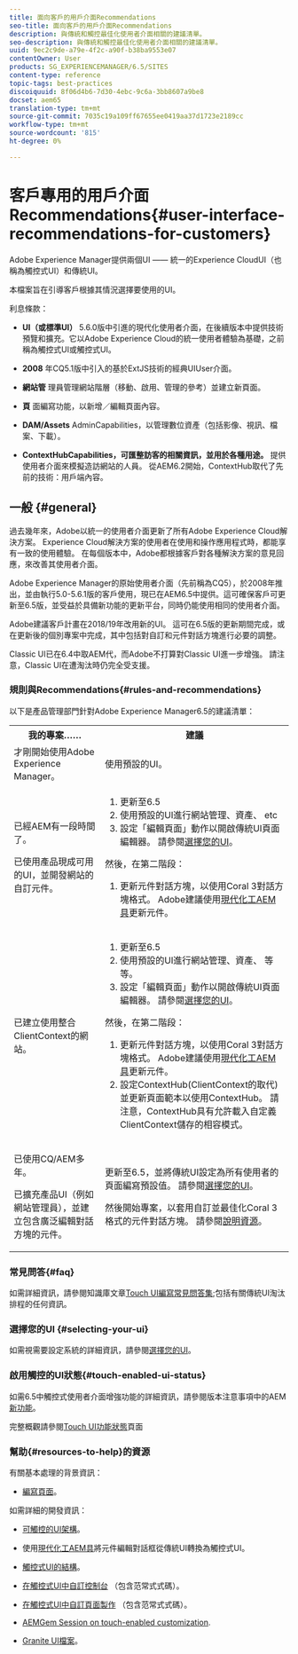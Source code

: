 ```yaml
---
title: 面向客戶的用戶介面Recommendations
seo-title: 面向客戶的用戶介面Recommendations
description: 與傳統和觸控最佳化使用者介面相關的建議清單。
seo-description: 與傳統和觸控最佳化使用者介面相關的建議清單。
uuid: 9ec2c9de-a79e-4f2c-a90f-b38ba9553e07
contentOwner: User
products: SG_EXPERIENCEMANAGER/6.5/SITES
content-type: reference
topic-tags: best-practices
discoiquuid: 8f06d4b6-7d30-4ebc-9c6a-3bb8607a9be8
docset: aem65
translation-type: tm+mt
source-git-commit: 7035c19a109ff67655ee0419aa37d1723e2189cc
workflow-type: tm+mt
source-wordcount: '815'
ht-degree: 0%

---
```



# 客戶專用的用戶介面Recommendations{#user-interface-recommendations-for-customers}

Adobe Experience Manager提供兩個UI —— 統一的Experience CloudUI（也稱為觸控式UI）和傳統UI。

本檔案旨在引導客戶根據其情況選擇要使用的UI。

利息條款：

* **UI（或標準UI）**
5.6.0版中引進的現代化使用者介面，在後續版本中提供技術預覽和擴充。它以Adobe Experience Cloud的統一使用者體驗為基礎，之前稱為觸控式UI或觸控式UI。

* **2008**
年CQ5.1版中引入的基於ExtJS技術的經典UIUser介面。

* **網站管**
理員管理網站階層（移動、啟用、管理的參考）並建立新頁面。

* **頁**
面編寫功能，以新增／編輯頁面內容。

* **DAM/Assets**
AdminCapabilities，以管理數位資產（包括影像、視訊、檔案、下載）。

* **ContextHubCapabilities，可匯整訪客的相關資訊，並用於各種用途。**
提供使用者介面來模擬造訪網站的人員。 從AEM6.2開始，ContextHub取代了先前的技術：用戶端內容。

## 一般 {#general}

過去幾年來，Adobe以統一的使用者介面更新了所有Adobe Experience Cloud解決方案。 Experience Cloud解決方案的使用者在使用和操作應用程式時，都能享有一致的使用體驗。 在每個版本中，Adobe都根據客戶對各種解決方案的意見回應，來改善其使用者介面。

Adobe Experience Manager的原始使用者介面（先前稱為CQ5），於2008年推出，並由執行5.0-5.6.1版的客戶使用，現已在AEM6.5中提供。這可確保客戶可更新至6.5版，並受益於具備新功能的更新平台，同時仍能使用相同的使用者介面。

Adobe建議客戶計畫在2018/19年改用新的UI。 這可在6.5版的更新期間完成，或在更新後的個別專案中完成，其中包括對自訂和元件對話方塊進行必要的調整。

Classic UI已在6.4中取AEM代，而Adobe不打算對Classic UI進一步增強。 請注意，Classic UI在遭淘汰時仍完全受支援。

### 規則與Recommendations{#rules-and-recommendations}

以下是產品管理部門針對Adobe Experience Manager6.5的建議清單：

<table>
 <tbody>
  <tr>
   <th>我的專案……</th>
   <th>建議</th>
  </tr>
  <tr>
   <td>才剛開始使用Adobe Experience Manager。</td>
   <td>使用預設的UI。</td>
  </tr>
  <tr>
   <td><p>已經AEM有一段時間了。</p> <p>已使用產品現成可用的UI，並開發網站的自訂元件。<br /> </p> </td>
   <td>
    <ol>
     <li>更新至6.5</li>
     <li>使用預設的UI進行網站管理、資產、 etc<br /> </li>
     <li>設定「編輯頁面」動作以開啟傳統UI頁面編輯器。 請參閱<a href="#selecting-your-ui">選擇您的UI</a>。</li>
    </ol> <p>然後，在第二階段：</p>
    <ol>
     <li>更新元件對話方塊，以使用Coral 3對話方塊格式。 Adobe建議使用<a href="/help/sites-developing/modernization-tools.md">現代化工AEM具</a>更新元件。</li>
    </ol> </td>
  </tr>
  <tr>
   <td>已建立使用整合ClientContext的網站。<br /> </td>
   <td>
    <ol>
     <li>更新至6.5</li>
     <li>使用預設的UI進行網站管理、資產、 等等。</li>
     <li>設定「編輯頁面」動作以開啟傳統UI頁面編輯器。 請參閱<a href="#selecting-your-ui">選擇您的UI</a>。</li>
    </ol> <p>然後，在第二階段：</p>
    <ol>
     <li>更新元件對話方塊，以使用Coral 3對話方塊格式。 Adobe建議使用<a href="/help/sites-developing/modernization-tools.md">現代化工AEM具</a>更新元件。</li>
     <li>設定ContextHub(ClientContext的取代)並更新頁面範本以使用ContextHub。 請注意，ContextHub具有允許載入自定義ClientContext儲存的相容模式。</li>
    </ol> </td>
  </tr>
  <tr>
   <td><p>已使用CQ/AEM多年。</p> <p>已擴充產品UI（例如網站管理員），並建立包含廣泛編輯對話方塊的元件。</p> </td>
   <td><p>更新至6.5，並將傳統UI設定為所有使用者的頁面編寫預設值。 請參閱<a href="#selecting-your-ui">選擇您的UI</a>。</p> <p>然後開始專案，以套用自訂並最佳化Coral 3格式的元件對話方塊。 請參閱<a href="#resources-to-help">說明資源</a>。<br /> </p> </td>
  </tr>
 </tbody>
</table>

### 常見問答{#faq}

如需詳細資訊，請參閱知識庫文章[Touch UI編寫常見問答集](https://helpx.adobe.com/experience-manager/kb/index/touchui_faq.html);包括有關傳統UI淘汰排程的任何資訊。

### 選擇您的UI {#selecting-your-ui}

如需視需要設定系統的詳細資訊，請參閱[選擇您的UI](/help/sites-authoring/select-ui.md)。

### 啟用觸控的UI狀態{#touch-enabled-ui-status}

如需6.5中觸控式使用者介面增強功能的詳細資訊，請參閱版本注意事項中的AEM[新功能](/help/release-notes/release-notes.md#what-s-new)。

完整概觀請參閱[Touch UI功能狀態](/help/release-notes/touch-ui-features-status.md)頁面

### 幫助{#resources-to-help}的資源

有關基本處理的背景資訊：

* [編寫頁面](/help/sites-authoring/page-authoring.md)。

如需詳細的開發資訊：

* [可觸控的UI架構](/help/sites-developing/touch-ui-concepts.md)。
* 使用[現代化工AEM具](/help/sites-developing/modernization-tools.md)將元件編輯對話框從傳統UI轉換為觸控式UI。

* [觸控式UI的結構](/help/sites-developing/touch-ui-structure.md)。

* [在觸控式UI中自訂控制台](/help/sites-developing/customizing-consoles-touch.md) （包含范常式式碼）。

* [在觸控式UI中自訂頁面製作](/help/sites-developing/customizing-page-authoring-touch.md) （包含范常式式碼）。

* [AEMGem Session on touch-enabled customization](https://docs.adobe.com/content/ddc/en/gems/user-interface-customization-for-aem-6.html).
* [Granite UI檔案](https://helpx.adobe.com/experience-manager/6-5/sites/developing/using/reference-materials/granite-ui/api/index.html)。

